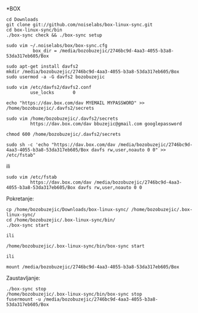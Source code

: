 *BOX

    cd Downloads
    git clone git://github.com/noiselabs/box-linux-sync.git
    cd box-linux-sync/bin
    ./box-sync check && ./box-sync setup

    sudo vim ~/.noiselabs/box/box-sync.cfg
              box_dir = /media/bozobuzejic/2746bc9d-4aa3-4055-b3a8-53da317eb605/Box
          
    sudo apt-get install davfs2
    mkdir /media/bozobuzejic/2746bc9d-4aa3-4055-b3a8-53da317eb605/Box
    sudo usermod -a -G davfs2 bozobuzejic

    sudo vim /etc/davfs2/davfs2.conf
             use_locks       0
         
    echo "https://dav.box.com/dav MYEMAIL MYPASSWORD" >> /home/bozobuzejic/.davfs2/secrets

    sudo vim /home/bozobuzejic/.davfs2/secrets
             https://dav.box.com/dav bbuzejic@gmail.com googlepassword
         
    chmod 600 /home/bozobuzejic/.davfs2/secrets         

    sudo sh -c 'echo "https://dav.box.com/dav /media/bozobuzejic/2746bc9d-4aa3-4055-b3a8-53da317eb605/Box davfs rw,user,noauto 0 0" >> /etc/fstab"
    
   ili 
   
    sudo vim /etc/fstab
             https://dav.box.com/dav /media/bozobuzejic/2746bc9d-4aa3-4055-b3a8-53da317eb605/Box davfs rw,user,noauto 0 0

         
Pokretanje:

    cp /home/bozobuzejic/Downloads/box-linux-sync/ /home/bozobuzejic/.box-linux-sync/
    cd /home/bozobuzejic/.box-linux-sync/bin/
    ./box-sync start
    
    ili
    
    /home/bozobuzejic/.box-linux-sync/bin/box-sync start
    
    ili 
    
    mount /media/bozobuzejic/2746bc9d-4aa3-4055-b3a8-53da317eb605/Box


Zaustavljanje:

    ./box-sync stop
    /home/bozobuzejic/.box-linux-sync/bin/box-sync stop
    fusermount -u /media/bozobuzejic/2746bc9d-4aa3-4055-b3a8-53da317eb605/Box

